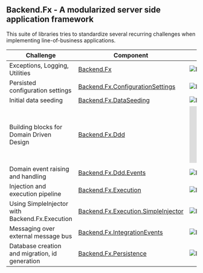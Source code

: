 ## Backend.Fx - A modularized server side application framework

This suite of libraries tries to standardize several recurring challenges when implementing line-of-business applications.

|Challenge|Component|Version|
|---|---|---|
|Exceptions, Logging, Utilities|[Backend.Fx](https://github.com/backend-fx/Backend.Fx)|![NuGet Version](https://img.shields.io/nuget/v/Backend.Fx)|
|Persisted configuration settings|[Backend.Fx.ConfigurationSettings](https://github.com/backend-fx/Backend.Fx.ConfigurationSettings)|![NuGet Version](https://img.shields.io/nuget/v/Backend.Fx.ConfigurationSettings)|
|Initial data seeding|[Backend.Fx.DataSeeding](https://github.com/backend-fx/Backend.Fx.DataSeeding)|![NuGet Version](https://img.shields.io/nuget/v/Backend.Fx.DataSeeding)|
|Building blocks for Domain Driven Design|[Backend.Fx.Ddd](https://github.com/backend-fx/Backend.Fx.Ddd)|![NuGet Version](https://img.shields.io/nuget/v/Backend.Fx.Ddd)|
|Domain event raising and handling|[Backend.Fx.Ddd.Events](https://github.com/backend-fx/Backend.Fx.Ddd?tab=readme-ov-file#backendfxdddevents-domain-events-implementation)|![NuGet Version](https://img.shields.io/nuget/v/Backend.Fx.Ddd.Events)|
|Injection and execution pipeline|[Backend.Fx.Execution](https://github.com/backend-fx/Backend.Fx.Execution)|![NuGet Version](https://img.shields.io/nuget/v/Backend.Fx.Execution)|
|Using SimpleInjector with Backend.Fx.Execution|[Backend.Fx.Execution.SimpleInjector](https://github.com/backend-fx/Backend.Fx.Execution.SimpleInjector)|![NuGet Version](https://img.shields.io/nuget/v/Backend.Fx.Execution.SimpleInjector)|
|Messaging over external message bus|[Backend.Fx.IntegrationEvents](https://github.com/backend-fx/Backend.Fx.IntegrationEvents)|![NuGet Version](https://img.shields.io/nuget/v/Backend.Fx.IntegrationEvents)|
|Database creation and migration, id generation|[Backend.Fx.Persistence](https://github.com/backend-fx/Backend.Fx.Persistence)|![NuGet Version](https://img.shields.io/nuget/v/Backend.Fx.Persistence)|
